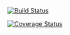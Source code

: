 [![Build Status](https://travis-ci.org/mikemellor11/quiz-api.svg?branch=master)](https://travis-ci.org/mikemellor11/quiz-api)

[![Coverage Status](https://coveralls.io/repos/github/mikemellor11/quiz-api/badge.svg?branch=master)](https://coveralls.io/github/mikemellor11/quiz-api?branch=master)